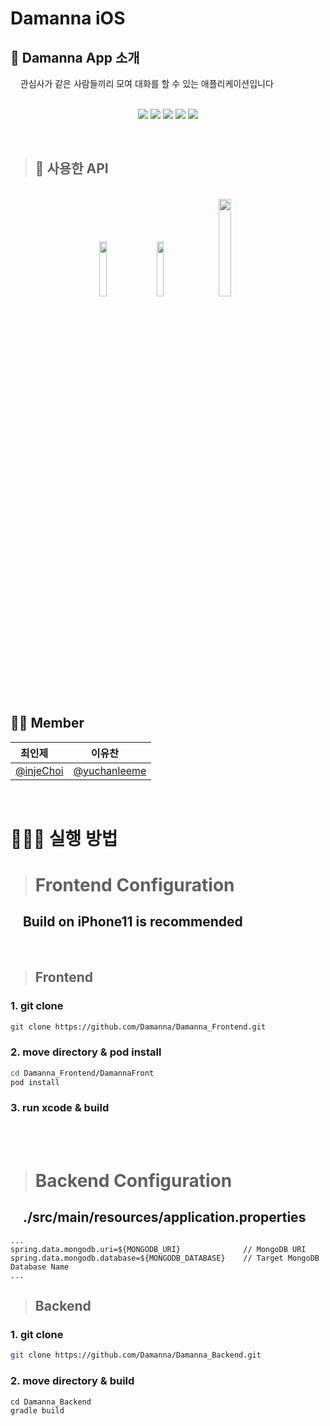 # Damanna iOS
## 👋 Damanna App 소개
&nbsp;&nbsp;&nbsp;&nbsp;관심사가 같은 사람들끼리 모여 대화를 할 수 있는 애플리케이션입니다
<br>
<br>
<p align='center'>
    <img src="https://img.shields.io/badge/Swift-v5.0-FA7343?logo=Swift"/>
    <img src="https://img.shields.io/badge/SpringBoot-v2.45-6DB33F?logo=SpringBoot"/>
    <img src="https://img.shields.io/badge/MongoDB-47A248?logo=MongoDB"/>
    <img src="https://img.shields.io/badge/Heroku-430098?logo=Heroku"/>
    <img src="https://img.shields.io/badge/Gradle-6.8.3-02303A?logo=Gradle"/>
</p>
<br>

> ## 🔨 사용한 API 
<br>
<div align='center'>
    <img src="https://user-images.githubusercontent.com/44153216/124066304-67a6a200-da73-11eb-915c-b655746fba86.png" width="15%"></img>&nbsp;&nbsp;&nbsp;
    <img src="https://user-images.githubusercontent.com/44153216/124066463-accad400-da73-11eb-94ef-a31ff9573eda.png" width="15%"></img>&nbsp;&nbsp;&nbsp;
    <img src="https://user-images.githubusercontent.com/44153216/124066636-003d2200-da74-11eb-9951-6eea240fdc27.png" width="20%"></img>
</div>
<br>

## 🧑‍💻 Member
| 최인제 <img src="https://noticon-static.tammolo.com/dgggcrkxq/image/upload/v1582581609/noticon/cczbpahp5od6voerbvwr.svg" width="12px;"/> | 이유찬 <img src="https://user-images.githubusercontent.com/44153216/124068070-7beb9e80-da75-11eb-8bad-dcc6ebd3c3ce.png" width="12px;"/>|
|-----|-----|
|[@injeChoi](https://github.com/injeChoi)|[@yuchanleeme](https://github.com/yuchanleeme)|
<br>

# 🏃🏻‍♂️ 실행 방법
># Frontend Configuration
## &nbsp;&nbsp;&nbsp;&nbsp;Build on iPhone11 is recommended
<br>

>## Frontend
### 1. git clone
```zsh
git clone https://github.com/Damanna/Damanna_Frontend.git
```
### 2. move directory & pod install 
```zsh
cd Damanna_Frontend/DamannaFront
pod install
```
### 3. run xcode & build
<br><br>

># Backend Configuration
## &nbsp;&nbsp;&nbsp;&nbsp;./src/main/resources/application.properties
```properties
...
spring.data.mongodb.uri=${MONGODB_URI}              // MongoDB URI
spring.data.mongodb.database=${MONGODB_DATABASE}    // Target MongoDB Database Name
...
```
>## Backend
### 1. git clone
```bash
git clone https://github.com/Damanna/Damanna_Backend.git
```
### 2. move directory & build
```
cd Damanna_Backend
gradle build
```

